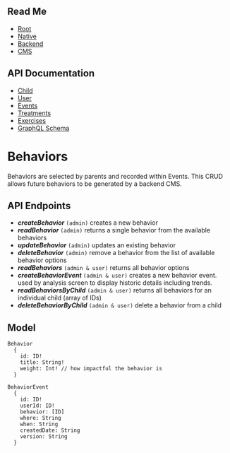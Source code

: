 ## Read Me

- [Root](https://github.com/BondingHealth/app#readme)
- [Native](https://github.com/BondingHealth/app/tree/main/packages/native#readme)
- [Backend](https://github.com/BondingHealth/app/tree/main/packages/backend#readme)
- [CMS](https://github.com/BondingHealth/app/tree/main/packages/frontend#readme)

## API Documentation

- [Child](https://github.com/BondingHealth/app/blob/main/packages/backend/src/domains/child/README.md)
- [User](https://github.com/BondingHealth/app/blob/main/packages/backend/src/domains/user/README.md)
- [Events](https://github.com/BondingHealth/app/blob/main/packages/backend/src/domains/events/README.md)
- [Treatments](https://github.com/BondingHealth/app/blob/main/packages/backend/src/domains/treatments/README.md)
- [Exercises](https://github.com/BondingHealth/app/blob/main/packages/backend/src/domains/exercises/README.md)
- [GraphQL Schema](https://github.com/BondingHealth/app/blob/main/packages/backend/src/schema.js)

# Behaviors

Behaviors are selected by parents and recorded within Events. This CRUD allows future behaviors to be generated by a backend CMS.

## API Endpoints

- **_createBehavior_** `(admin)` creates a new behavior
- **_readBehavior_** `(admin)` returns a single behavior from the available behaviors
- **_updateBehavior_** `(admin)` updates an existing behavior
- **_deleteBehavior_** `(admin)` remove a behavior from the list of available behavior options
- **_readBehaviors_** `(admin & user)` returns all behavior options
- **_createBehaviorEvent_** `(admin & user)` creates a new behavior event. used by analysis screen to display historic details including trends.
- **_readBehaviorsByChild_** `(admin & user)` returns all behaviors for an individual child (array of IDs)
- **_deleteBehaviorByChild_** `(admin & user)` delete a behavior from a child

## Model

```
Behavior
  {
    id: ID!
    title: String!
    weight: Int! // how impactful the behavior is
  }
```

```
BehaviorEvent
  {
    id: ID!
    userId: ID!
    behavior: [ID]
    where: String
    when: String
    createdDate: String
    version: String
  }
```
